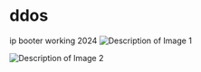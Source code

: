 # ddos
ip booter working 2024
![Description of Image 1](https://cdn.discordapp.com/attachments/1198634715205349508/1273367952594567210/Screenshot_2024-08-14_154926.png?ex=66be5bd1&is=66bd0a51&hm=b96bb12278fc44cecfd0e1ba8a0e45ad042c89ae68764aae22038ee872739f5d&)

![Description of Image 2](https://cdn.discordapp.com/attachments/1198634715205349508/1273367952351039650/Screenshot_2024-08-14_154840.png?ex=66be5bd1&is=66bd0a51&hm=8f633e266c61caf4efc1e6086be6cfeceb9e935ffe8ca4e8b8dfff3b0e05ce9d&)
